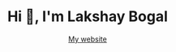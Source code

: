 <h1 align="center">Hi 👋, I'm Lakshay Bogal</h1>
<div align="center">
  <a  href="https://bogal.me/">My website</a>
</div>

